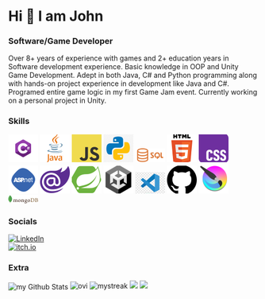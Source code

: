 # Hi 👋 I am John
### Software/Game Developer

Over 8+ years of experience with games and 2+ education years in Software development experience. Basic knowledge in OOP and Unity Game Development. Adept in both Java, C# and Python programming along with hands-on project experience in development like Java and C#. Programed entire game logic in my first Game Jam event. Currently working on a personal project in Unity.

### Skills
![C#](./Images/CSharp.png)
![Java](./Images/Java.png)
![JavaScript](./Images/Javascript.png)
![Python](./Images/Python.png)
![SQL](./Images/Sql.png)
![HTML](./Images/HTML.png)
![CSS](./Images/CSS.png)
![ASP.NET](./Images/aspnet.png)
![Blazor](./Images/Blazor.png)
![Spring](./Images/Spring.png)
![Unity](./Images/Unity.png)
![VSCode](./Images/VSCode.png)
![GitHub](./Images/GitHub.png)
![Krita](./Images/Krita.png)
![MongoDB](./Images/MongoDB.png)

### Socials
[![LinkedIn](./Images/?>)](https://www.linkedin.com/in/john-krasko-5827612b8/) <br>
[![itch.io](./Images/?)](https://swagcreeper.itch.io/) <br>

### Extra
<img align="center" src="https://github-readme-stats.vercel.app/api?username=JohnKooo&include_all_commits=true&count_private=true&show_icons=true&line_height=20&title_color=2B5BBD&icon_color=1124BB&text_color=A1A1A1&bg_color=0,000000,130F40" alt="my Github Stats"/>

<img src="https://github-readme-stats.vercel.app/api/top-langs?username=JohnKooo&show_icons=true&locale=en&layout=compact&theme=chartreuse-dark" alt="ovi" />

<img src="https://github-readme-streak-stats.herokuapp.com/?user=JohnKooo&theme=tokyonight" alt="mystreak"/>

<img src="https://github-profile-trophy.vercel.app/?username=JohnKooo&theme=juicyfresh&no-bg=true" />

<img src="http://estruyf-github.azurewebsites.net/api/VisitorHit?user=JohnKooo&repo=madushadhanushka&countColorcountColor&countColor=%237B1E7B"/>



<!--
**JohnKooo/JohnKooo** is a ✨ _special_ ✨ repository because its `README.md` (this file) appears on your GitHub profile.

Here are some ideas to get you started:

- 🔭 I’m currently working on ...
- 🌱 I’m currently learning ...
- 👯 I’m looking to collaborate on ...
- 🤔 I’m looking for help with ...
- 💬 Ask me about ...
- 📫 How to reach me: ...
- 😄 Pronouns: ...
- ⚡ Fun fact: ...
-->
